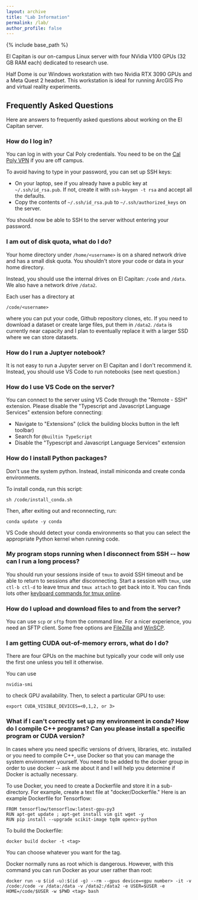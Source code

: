 ```yaml
---
layout: archive
title: "Lab Information"
permalink: /lab/
author_profile: false
---
```


{% include base_path %}

El Capitan is our on-campus Linux server with four NVidia V100 GPUs (32 GB RAM each) dedicated to research use.  

Half Dome is our Windows workstation with two Nvidia RTX 3090 GPUs and a Meta Quest 2 headset.  This workstation is ideal for running ArcGIS Pro and virtual reality experiments.

## Frequently Asked Questions ##

Here are answers to frequently asked questions about working on the El Capitan server.

### How do I log in? ###

You can log in with your Cal Poly credentials.  You need to be on the [Cal Poly VPN](https://cpvpn.calpoly.edu) if you are off campus.

To avoid having to type in your password, you can set up SSH keys:

* On your laptop, see if you already have a public key at ```~/.ssh/id_rsa.pub```.  If not, create it with ```ssh-keygen -t rsa``` and accept all the defaults.
* Copy the contents of ```~/.ssh/id_rsa.pub``` to ```~/.ssh/authorized_keys``` on the server.

You should now be able to SSH to the server without entering your password.

### I am out of disk quota, what do I do? ###

Your home directory under ```/home/<username>``` is on a shared network drive and has a small disk quota.  You shouldn't store your code or data in your home directory.

Instead, you should use the internal drives on El Capitan: ``/code`` and ``/data``.  We also have a network drive ``/data2``.

Each user has a directory at

    /code/<username>

where you can put your code, Github repository clones, etc.  If you need to download a dataset or create large files, put them in ``/data2``.  ``/data`` is currently near capacity and I plan to eventually replace it with a larger SSD where we can store datasets.

### How do I run a Juptyer notebook? ###

It is not easy to run a Jupyter server on El Capitan and I don't recommend it.  Instead, you should use VS Code to run notebooks (see next question.)

### How do I use VS Code on the server?  ###

You can connect to the server using VS Code through the "Remote - SSH" extension.  Please disable the "Typescript and Javascript Language Services" extension before connecting:

- Navigate to "Extensions" (click the building blocks button in the left toolbar)
- Search for ```@builtin TypeScript```
- Disable the "Typescript and Javascript Language Services" extension

### How do I install Python packages? ###

Don't use the system python.  Instead, install miniconda and create conda environments.

To install conda, run this script:

    sh /code/install_conda.sh
    
Then, after exiting out and reconnecting, run:

    conda update -y conda

VS Code should detect your conda environments so that you can select the appropriate Python kernel when running code.

### My program stops running when I disconnect from SSH -- how can I run a long process? ###
     
You should run your sessions inside of ``tmux`` to avoid SSH timeout and be able to return to sessions after disconnecting.  Start a session with ``tmux``, use ``ctl-b ctl-d`` to leave tmux and ``tmux attach`` to get back into it.  You can finds lots other [keyboard commands for tmux online](https://gist.github.com/MohamedAlaa/2961058).

### How do I upload and download files to and from the server? ###

You can use ``scp`` or ``sftp`` from the command line.  For a nicer experience, you need an SFTP client.  Some free options are [FileZilla](https://filezilla-project.org) and [WinSCP](https://winscp.net/eng/index.php).

### I am getting CUDA out-of-memory errors, what do I do? ###

There are four GPUs on the machine but typically your code will only use the first one unless you tell it otherwise. 

You can use 
    
    nvidia-smi
    
to check GPU availability.  Then, to select a particular GPU to use:

    export CUDA_VISIBLE_DEVICES=<0,1,2, or 3>

### What if I can't correctly set up my environment in conda?  How do I compile C++ programs? Can you please install a specific program or CUDA version?  ###

In cases where you need specific versions of drivers, libraries, etc. installed or you need to compile C++, use Docker so that you can manage the system environment yourself.  You need to be added to the docker group in order to use docker -- ask me about it and I will help you determine if Docker is actually necessary.

To use Docker, you need to create a Dockerfile and store it in a sub-directory.   For example, create a text file at "docker/Dockerfile."  Here is an example Dockerfile for Tensorflow:
      
    FROM tensorflow/tensorflow:latest-gpu-py3
    RUN apt-get update ; apt-get install vim git wget -y
    RUN pip install --upgrade scikit-image tqdm opencv-python

To build the Dockerfile:
      
    docker build docker -t <tag>

You can choose whatever you want for the tag.
      
Docker normally runs as root which is dangerous.  However, with this command you can run Docker as your user rather than root:
      
    docker run -u $(id -u):$(id -g) --rm --gpus device=<gpu number> -it -v /code:/code -v /data:/data -v /data2:/data2 -e USER=$USER -e HOME=/code/$USER -w $PWD <tag> bash


